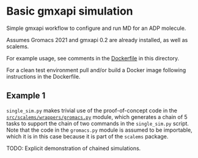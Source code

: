 # Basic gmxapi simulation

Simple gmxapi workflow to configure and run MD for an ADP molecule.

Assumes Gromacs 2021 and gmxapi 0.2 are already installed, as well as scalems.

For example usage, see comments in the [Dockerfile](Dockerfile) in this directory.

For a clean test environment pull and/or build a Docker image following instructions in the Dockerfile.

## Example 1

`single_sim.py` makes trivial use of the proof-of-concept code in the
[`src/scalems/wrappers/gromacs.py`](../../src/scalems/wrappers/gromacs.py) module,
which generates a chain of 5 tasks to support the chain of two commands in the `single_sim.py` script.
Note that the code in the `gromacs.py` module is assumed to be importable,
which it is in this case because it is part of the `scalems` package.

TODO: Explicit demonstration of chained simulations.
